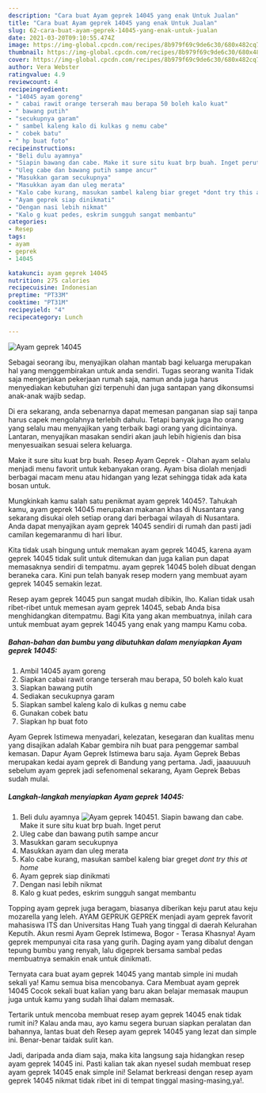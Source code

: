 ```yaml
---
description: "Cara buat Ayam geprek 14045 yang enak Untuk Jualan"
title: "Cara buat Ayam geprek 14045 yang enak Untuk Jualan"
slug: 62-cara-buat-ayam-geprek-14045-yang-enak-untuk-jualan
date: 2021-03-20T09:10:55.474Z
image: https://img-global.cpcdn.com/recipes/8b979f69c9de6c30/680x482cq70/ayam-geprek-14045-foto-resep-utama.jpg
thumbnail: https://img-global.cpcdn.com/recipes/8b979f69c9de6c30/680x482cq70/ayam-geprek-14045-foto-resep-utama.jpg
cover: https://img-global.cpcdn.com/recipes/8b979f69c9de6c30/680x482cq70/ayam-geprek-14045-foto-resep-utama.jpg
author: Vera Webster
ratingvalue: 4.9
reviewcount: 4
recipeingredient:
- "14045 ayam goreng"
- " cabai rawit orange terserah mau berapa 50 boleh kalo kuat"
- " bawang putih"
- "secukupnya garam"
- " sambel kaleng kalo di kulkas g nemu cabe"
- " cobek batu"
- " hp buat foto"
recipeinstructions:
- "Beli dulu ayamnya"
- "Siapin bawang dan cabe. Make it sure situ kuat brp buah. Inget perut"
- "Uleg cabe dan bawang putih sampe ancur"
- "Masukkan garam secukupnya"
- "Masukkan ayam dan uleg merata"
- "Kalo cabe kurang, masukan sambel kaleng biar greget *dont try this at home*"
- "Ayam geprek siap dinikmati"
- "Dengan nasi lebih nikmat"
- "Kalo g kuat pedes, eskrim sungguh sangat membantu"
categories:
- Resep
tags:
- ayam
- geprek
- 14045

katakunci: ayam geprek 14045 
nutrition: 275 calories
recipecuisine: Indonesian
preptime: "PT33M"
cooktime: "PT31M"
recipeyield: "4"
recipecategory: Lunch

---
```



![Ayam geprek 14045](https://img-global.cpcdn.com/recipes/8b979f69c9de6c30/680x482cq70/ayam-geprek-14045-foto-resep-utama.jpg)

Sebagai seorang ibu, menyajikan olahan mantab bagi keluarga merupakan hal yang menggembirakan untuk anda sendiri. Tugas seorang  wanita Tidak saja mengerjakan pekerjaan rumah saja, namun anda juga harus menyediakan kebutuhan gizi terpenuhi dan juga santapan yang dikonsumsi anak-anak wajib sedap.

Di era  sekarang, anda sebenarnya dapat memesan panganan siap saji tanpa harus capek mengolahnya terlebih dahulu. Tetapi banyak juga lho orang yang selalu mau menyajikan yang terbaik bagi orang yang dicintainya. Lantaran, menyajikan masakan sendiri akan jauh lebih higienis dan bisa menyesuaikan sesuai selera keluarga. 

Make it sure situ kuat brp buah. Resep Ayam Geprek - Olahan ayam selalu menjadi menu favorit untuk kebanyakan orang. Ayam bisa diolah menjadi berbagai macam menu atau hidangan yang lezat sehingga tidak ada kata bosan untuk.

Mungkinkah kamu salah satu penikmat ayam geprek 14045?. Tahukah kamu, ayam geprek 14045 merupakan makanan khas di Nusantara yang sekarang disukai oleh setiap orang dari berbagai wilayah di Nusantara. Anda dapat menyajikan ayam geprek 14045 sendiri di rumah dan pasti jadi camilan kegemaranmu di hari libur.

Kita tidak usah bingung untuk memakan ayam geprek 14045, karena ayam geprek 14045 tidak sulit untuk ditemukan dan juga kalian pun dapat memasaknya sendiri di tempatmu. ayam geprek 14045 boleh dibuat dengan beraneka cara. Kini pun telah banyak resep modern yang membuat ayam geprek 14045 semakin lezat.

Resep ayam geprek 14045 pun sangat mudah dibikin, lho. Kalian tidak usah ribet-ribet untuk memesan ayam geprek 14045, sebab Anda bisa menghidangkan ditempatmu. Bagi Kita yang akan membuatnya, inilah cara untuk membuat ayam geprek 14045 yang enak yang mampu Kamu coba.

<!--inarticleads1-->

##### Bahan-bahan dan bumbu yang dibutuhkan dalam menyiapkan Ayam geprek 14045:

1. Ambil 14045 ayam goreng
1. Siapkan  cabai rawit orange terserah mau berapa, 50 boleh kalo kuat
1. Siapkan  bawang putih
1. Sediakan secukupnya garam
1. Siapkan  sambel kaleng kalo di kulkas g nemu cabe
1. Gunakan  cobek batu
1. Siapkan  hp buat foto


Ayam Geprek Istimewa menyadari, kelezatan, kesegaran dan kualitas menu yang disajikan adalah Kabar gembira nih buat para penggemar sambal kemasan. Dapur Ayam Geprek Istimewa baru saja. Ayam Geprek Bebas merupakan kedai ayam geprek di Bandung yang pertama. Jadi, jaaauuuuh sebelum ayam geprek jadi sefenomenal sekarang, Ayam Geprek Bebas sudah mulai. 

<!--inarticleads2-->

##### Langkah-langkah menyiapkan Ayam geprek 14045:

1. Beli dulu ayamnya
<img src="https://img-global.cpcdn.com/steps/716f266d12db261f/160x128cq70/ayam-geprek-14045-langkah-memasak-1-foto.jpg" alt="Ayam geprek 14045">1. Siapin bawang dan cabe. Make it sure situ kuat brp buah. Inget perut
1. Uleg cabe dan bawang putih sampe ancur
1. Masukkan garam secukupnya
1. Masukkan ayam dan uleg merata
1. Kalo cabe kurang, masukan sambel kaleng biar greget *dont try this at home*
1. Ayam geprek siap dinikmati
1. Dengan nasi lebih nikmat
1. Kalo g kuat pedes, eskrim sungguh sangat membantu


Topping ayam geprek juga beragam, biasanya diberikan keju parut atau keju mozarella yang leleh. AYAM GEPRUK GEPREK menjadi ayam geprek favorit mahasiswa ITS dan Universitas Hang Tuah yang tinggal di daerah Kelurahan Keputih. Akun resmi Ayam Geprek Istimewa, Bogor - Terasa Khasnya! Ayam geprek mempunyai cita rasa yang gurih. Daging ayam yang dibalut dengan tepung bumbu yang renyah, lalu digeprek bersama sambal pedas membuatnya semakin enak untuk dinikmati. 

Ternyata cara buat ayam geprek 14045 yang mantab simple ini mudah sekali ya! Kamu semua bisa mencobanya. Cara Membuat ayam geprek 14045 Cocok sekali buat kalian yang baru akan belajar memasak maupun juga untuk kamu yang sudah lihai dalam memasak.

Tertarik untuk mencoba membuat resep ayam geprek 14045 enak tidak rumit ini? Kalau anda mau, ayo kamu segera buruan siapkan peralatan dan bahannya, lantas buat deh Resep ayam geprek 14045 yang lezat dan simple ini. Benar-benar taidak sulit kan. 

Jadi, daripada anda diam saja, maka kita langsung saja hidangkan resep ayam geprek 14045 ini. Pasti kalian tak akan nyesel sudah membuat resep ayam geprek 14045 enak simple ini! Selamat berkreasi dengan resep ayam geprek 14045 nikmat tidak ribet ini di tempat tinggal masing-masing,ya!.


